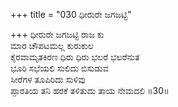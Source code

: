+++
title = "030 ಧೀರುರೇ ಜಗಜಟ್ಟಿ"

+++
ಧೀರುರೇ ಜಗಜಟ್ಟಿ ರಾಜ ಕು  
ಮಾರ ಚೌಪಟಮಲ್ಲ ಕುರುಕುಲ  
ಕೈರವಾಮೃತಕಿರಣ ಧಿರು ಧಿರು ಭಲರೆ ಭಲರೆನುತ   
ಭೂರಿ ಸಭೆಯಲಿ ಸುಲಿದು ಬಿಸುಡುವ  
ಸೀರೆಗಳ ತೂಪಿರಿದು ಸುಳಿವು  
ಪ್ಪಾರತಿಯ ತನಿ ಹರಕೆ ತಳಿತುದು ತಾಯ ನೇಮದಲಿ     ॥30॥